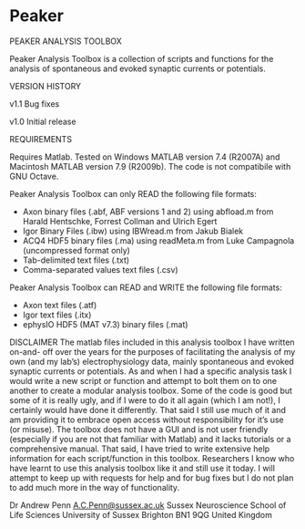 # Peaker

PEAKER ANALYSIS TOOLBOX

Peaker Analysis Toolbox is a collection of scripts and functions for 
the analysis of spontaneous and evoked synaptic currents or potentials.


VERSION HISTORY

v1.1  Bug fixes

v1.0	Initial release


REQUIREMENTS

Requires Matlab. Tested on Windows MATLAB version 7.4 (R2007A) and 
Macintosh MATLAB version 7.9 (R2009b). The code is not compatibile with 
GNU Octave. 

Peaker Analysis Toolbox can only READ the following file formats:
- Axon binary files (.abf, ABF versions 1 and 2) using abfload.m from 
  Harald Hentschke, Forrest Collman and Ulrich Egert
- Igor Binary Files (.ibw) using IBWread.m from Jakub Bialek
- ACQ4 HDF5 binary files (.ma) using readMeta.m from Luke Campagnola
  (uncompressed format only)
- Tab-delimited text files (.txt)
- Comma-separated values text files (.csv)

Peaker Analysis Toolbox can READ and WRITE the following file formats:
- Axon text files (.atf)
- Igor text files (.itx) 
- ephysIO HDF5 (MAT v7.3) binary files (.mat) 


DISCLAIMER
The matlab files included in this analysis toolbox I have written on-and-
off over the years for the purposes of facilitating the analysis of my own 
(and my lab’s) electrophysiology data, mainly spontaneous and evoked synaptic 
currents or potentials. As and when I had a specific analysis task I would 
write a new script or function and attempt to bolt them on to one another 
to create a modular analysis toolbox. Some of the code is good but some of 
it is really ugly, and if I were to do it all again (which I am not!), I 
certainly would have done it differently. That said I still use much of it 
and am providing it to embrace open access without responsibility for it’s 
use (or misuse). The toolbox does not have a GUI and is not user friendly 
(especially if you are not that familiar with Matlab) and it lacks tutorials 
or a comprehensive manual. That said, I have tried to write extensive help 
information for each script/function in this toolbox. Researchers I know 
who have learnt to use this analysis toolbox like it and still use it today. 
I will attempt to keep up with requests for help and for bug fixes but I do 
not plan to add much more in the way of functionality.


Dr Andrew Penn 
A.C.Penn@sussex.ac.uk
Sussex Neuroscience
School of Life Sciences
University of Sussex
Brighton BN1 9QG
United Kingdom
